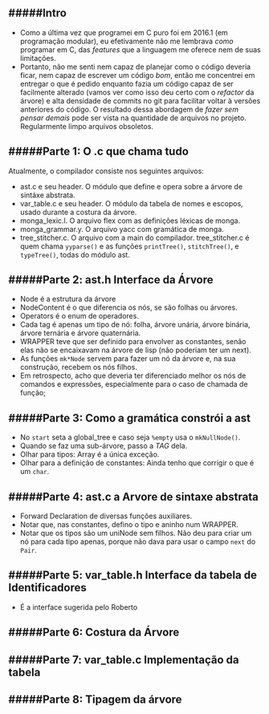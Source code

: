 #####Intro
--------------
- Como a última vez que programei em C puro foi em 2016.1 (em programação modular), eu efetivamente não me lembrava *como* programar em C, das _features_ que a linguagem me oferece nem de suas limitações.
- Portanto, não me senti nem capaz de planejar como o código deveria ficar, nem capaz de escrever um código *bom*, então me concentrei em entregar o que é pedido enquanto fazia um código capaz de ser facilmente alterado (vamos ver como isso deu certo com o _refactor_ da árvore) e alta densidade de commits no git para facilitar voltar à versões anteriores do código. O resultado dessa abordagem de *fazer sem pensar demais* pode ser vista na quantidade de arquivos no projeto. Regularmente limpo arquivos obsoletos.

#####Parte 1: O .c que chama tudo
-----------------------
Atualmente, o compilador consiste nos seguintes arquivos:
 - ast.c e seu header. O módulo que define e opera sobre a árvore de sintáxe abstrata.
 - var_table.c e seu header. O módulo da tabela de nomes e escopos, usado durante a costura da árvore.
 - monga_lexic.l. O arquivo flex com as definições léxicas de monga.
 - monga_grammar.y. O arquivo yacc com gramática de monga.
 - tree_stitcher.c. O arquivo com a main do compilador.
 tree_stitcher.c é quem chama `yyparse()` e as funções `printTree()`, `stitchTree()`, e `typeTree()`, todas do módulo ast.

#####Parte 2: ast.h Interface da Árvore
-------------
 - Node é a estrutura da árvore
 - NodeContent é o que diferencia os nós, se são folhas ou árvores.
 - Operators é o enum de operadores.
 - Cada tag é apenas um tipo de nó: folha, árvore unária, árvore binária, árvore ternária e árvore quaternária.
 - WRAPPER teve que ser definido para envolver as constantes, senão elas não se encaixavam na árvore de lisp (não poderiam ter um next).
 - As funções `mk*Node` servem para fazer um nó da árvore e, na sua construção, recebem os nós filhos.
 - Em retrospecto, acho que deveria ter diferenciado melhor os nós de comandos e expressões, especialmente para o caso de chamada de função;

#####Parte 3: Como a gramática constrói a ast
-------------------
 - No `start` seta a global_tree e caso seja `%empty` usa o `mkNullNode()`.
 - Quando se faz uma sub-árvore, passo a *TAG* dela.
 - Olhar para tipos: Array é a única exceção.
 - Olhar para a definição de constantes: Ainda tenho que corrigir o que é um `char`.

#####Parte 4: ast.c a Arvore de sintaxe abstrata
---------------------
 - Forward Declaration de diversas funções auxiliares.
 - Notar que, nas constantes, defino o tipo e aninho num WRAPPER.
 - Notar que os tipos são um uniNode sem filhos. Não deu para criar um nó para cada tipo apenas, porque não dava para usar o campo `next` do `Pair`.

#####Parte 5: var_table.h Interface da tabela de Identificadores
-------------------
 - É a interface sugerida pelo Roberto

#####Parte 6: Costura da Árvore
-------------------

#####Parte 7: var_table.c Implementação da tabela
-------------------

#####Parte 8: Tipagem da árvore
-------------------
